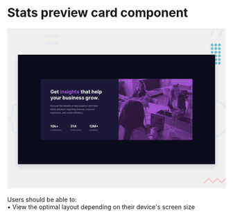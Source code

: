 # Stats preview card component

![Design preview for the Stats preview card component coding challenge](./design/desktop-preview.jpg)

Users should be able to:  
 • View the optimal layout depending on their device's screen size
